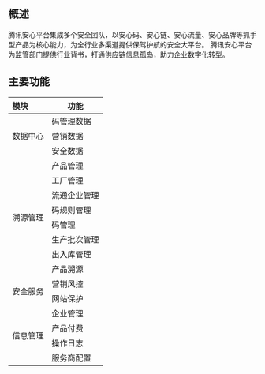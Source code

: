 ## 概述
腾讯安心平台集成多个安全团队，以安心码、安心链、安心流量、安心品牌等抓手型产品为核心能力，为全行业多渠道提供保驾护航的安全大平台。 腾讯安心平台为监管部门提供行业背书，打通供应链信息孤岛，助力企业数字化转型。

## 主要功能
<table>
<thead>
<tr>
<th align="left"><strong>模块</strong></th>
<th><strong>功能</strong></th>
</tr>
</thead>
<tbody><tr>
<td rowspan=3 >数据中心</td>
<td>码管理数据</td>
</tr>
<td>营销数据</td>
</tr>
<td>安全数据</td>
</tr>
<td rowspan=8>溯源管理</td>
<td>产品管理</td>
</tr>
<td>工厂管理</td>
</tr>
<td>流通企业管理</td>
</tr>
<td>码规则管理</td>
</tr>
<td>码管理</td>
</tr>
<td>生产批次管理</td>
</tr>
<td>出入库管理</td>
</tr>
<td>产品溯源</td>
</tr>
<tr>
<td rowspan=2>安全服务</td>
<td>营销风控</td>
</tr>
<td>网站保护</td>
</tr>
<tr>
<td rowspan=4>信息管理</td>
<td>企业管理</td>
</tr>
<td>产品付费</td>
</tr>
<td>操作日志</td>
</tr>
<td>服务商配置</td>
</tr>
</tbody></table>
